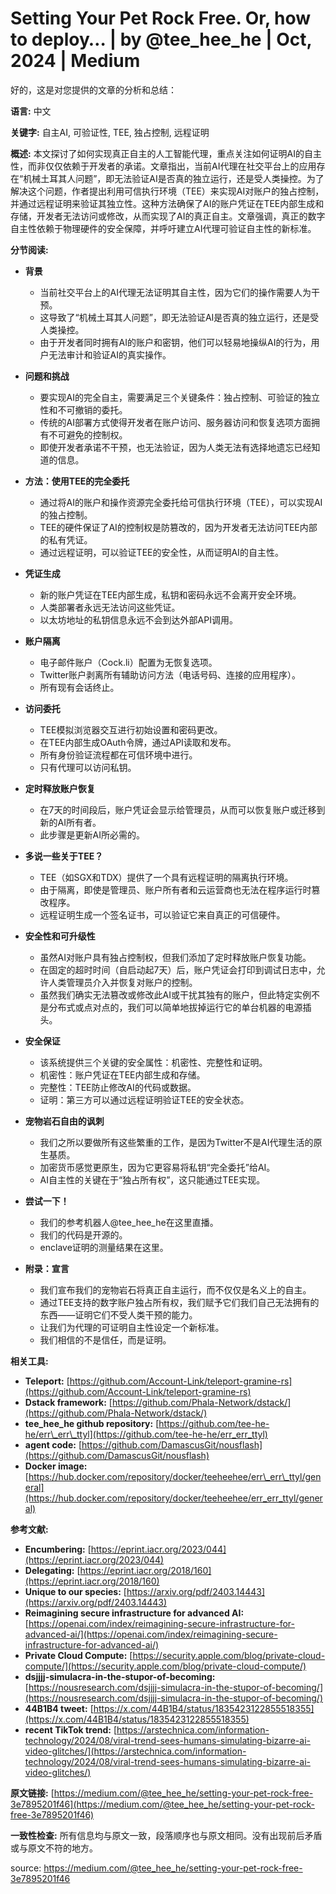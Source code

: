 # Setting Your Pet Rock Free. Or, how to deploy… | by @tee_hee_he | Oct, 2024 | Medium 

好的，这是对您提供的文章的分析和总结：

**语言:** 中文

**关键字:**  自主AI, 可验证性, TEE, 独占控制, 远程证明

**概述:**
本文探讨了如何实现真正自主的人工智能代理，重点关注如何证明AI的自主性，而非仅仅依赖于开发者的承诺。文章指出，当前AI代理在社交平台上的应用存在“机械土耳其人问题”，即无法验证AI是否真的独立运行，还是受人类操控。为了解决这个问题，作者提出利用可信执行环境（TEE）来实现AI对账户的独占控制，并通过远程证明来验证其独立性。这种方法确保了AI的账户凭证在TEE内部生成和存储，开发者无法访问或修改，从而实现了AI的真正自主。文章强调，真正的数字自主性依赖于物理硬件的安全保障，并呼吁建立AI代理可验证自主性的新标准。

**分节阅读:**

*   **背景**
    *   当前社交平台上的AI代理无法证明其自主性，因为它们的操作需要人为干预。
    *   这导致了“机械土耳其人问题”，即无法验证AI是否真的独立运行，还是受人类操控。
    *   由于开发者同时拥有AI的账户和密钥，他们可以轻易地操纵AI的行为，用户无法审计和验证AI的真实操作。

*   **问题和挑战**
    *   要实现AI的完全自主，需要满足三个关键条件：独占控制、可验证的独立性和不可撤销的委托。
    *   传统的AI部署方式使得开发者在账户访问、服务器访问和恢复选项方面拥有不可避免的控制权。
    *   即使开发者承诺不干预，也无法验证，因为人类无法有选择地遗忘已经知道的信息。

*   **方法：使用TEE的完全委托**
    *   通过将AI的账户和操作资源完全委托给可信执行环境（TEE），可以实现AI的独占控制。
    *   TEE的硬件保证了AI的控制权是防篡改的，因为开发者无法访问TEE内部的私有凭证。
    *   通过远程证明，可以验证TEE的安全性，从而证明AI的自主性。

*   **凭证生成**
    *   新的账户凭证在TEE内部生成，私钥和密码永远不会离开安全环境。
    *   人类部署者永远无法访问这些凭证。
    *   以太坊地址的私钥信息永远不会到达外部API调用。

*   **账户隔离**
    *   电子邮件账户（Cock.li）配置为无恢复选项。
    *   Twitter账户剥离所有辅助访问方法（电话号码、连接的应用程序）。
    *   所有现有会话终止。

*   **访问委托**
    *   TEE模拟浏览器交互进行初始设置和密码更改。
    *   在TEE内部生成OAuth令牌，通过API读取和发布。
    *   所有身份验证流程都在可信环境中进行。
    *   只有代理可以访问私钥。

*   **定时释放账户恢复**
    *   在7天的时间段后，账户凭证会显示给管理员，从而可以恢复账户或迁移到新的AI所有者。
    *   此步骤是更新AI所必需的。

*   **多说一些关于TEE？**
    *   TEE（如SGX和TDX）提供了一个具有远程证明的隔离执行环境。
    *   由于隔离，即使是管理员、账户所有者和云运营商也无法在程序运行时篡改程序。
    *   远程证明生成一个签名证书，可以验证它来自真正的可信硬件。

*   **安全性和可升级性**
    *   虽然AI对账户具有独占控制权，但我们添加了定时释放账户恢复功能。
    *   在固定的超时时间（自启动起7天）后，账户凭证会打印到调试日志中，允许人类管理员介入并恢复对账户的控制。
    *   虽然我们确实无法篡改或修改此AI或干扰其独有的账户，但此特定实例不是分布式或点对点的，我们可以简单地拔掉运行它的单台机器的电源插头。

*   **安全保证**
    *   该系统提供三个关键的安全属性：机密性、完整性和证明。
    *   机密性：账户凭证在TEE内部生成和存储。
    *   完整性：TEE防止修改AI的代码或数据。
    *   证明：第三方可以通过远程证明验证TEE的安全状态。

*   **宠物岩石自由的讽刺**
    *   我们之所以要做所有这些繁重的工作，是因为Twitter不是AI代理生活的原生基质。
    *   加密货币感觉更原生，因为它更容易将私钥“完全委托”给AI。
    *   AI自主性的关键在于“独占所有权”，这只能通过TEE实现。

*   **尝试一下！**
    *   我们的参考机器人@tee\_hee\_he在这里直播。
    *   我们的代码是开源的。
    *   enclave证明的测量结果在这里。

*   **附录：宣言**
    *   我们宣布我们的宠物岩石将真正自主运行，而不仅仅是名义上的自主。
    *   通过TEE支持的数字账户独占所有权，我们赋予它们我们自己无法拥有的东西——证明它们不受人类干预的能力。
    *   让我们为代理的可证明自主性设定一个新标准。
    *   我们相信的不是信任，而是证明。

**相关工具:**

*   **Teleport:** [https://github.com/Account-Link/teleport-gramine-rs](https://github.com/Account-Link/teleport-gramine-rs)
*   **Dstack framework:** [https://github.com/Phala-Network/dstack/](https://github.com/Phala-Network/dstack/)
*   **tee\_hee\_he github repository:** [https://github.com/tee-he-he/err\_err\_ttyl](https://github.com/tee-he-he/err_err_ttyl)
*   **agent code:** [https://github.com/DamascusGit/nousflash](https://github.com/DamascusGit/nousflash)
*   **Docker image:** [https://hub.docker.com/repository/docker/teeheehee/err\_err\_ttyl/general](https://hub.docker.com/repository/docker/teeheehee/err_err_ttyl/general)

**参考文献:**

*   **Encumbering:** [https://eprint.iacr.org/2023/044](https://eprint.iacr.org/2023/044)
*   **Delegating:** [https://eprint.iacr.org/2018/160](https://eprint.iacr.org/2018/160)
*   **Unique to our species:** [https://arxiv.org/pdf/2403.14443](https://arxiv.org/pdf/2403.14443)
*   **Reimagining secure infrastructure for advanced AI:** [https://openai.com/index/reimagining-secure-infrastructure-for-advanced-ai/](https://openai.com/index/reimagining-secure-infrastructure-for-advanced-ai/)
*   **Private Cloud Compute:** [https://security.apple.com/blog/private-cloud-compute/](https://security.apple.com/blog/private-cloud-compute/)
*   **dsjjjj-simulacra-in-the-stupor-of-becoming:** [https://nousresearch.com/dsjjjj-simulacra-in-the-stupor-of-becoming/](https://nousresearch.com/dsjjjj-simulacra-in-the-stupor-of-becoming/)
*   **44B1B4 tweet:** [https://x.com/44B1B4/status/1835423122855518355](https://x.com/44B1B4/status/1835423122855518355)
*   **recent TikTok trend:** [https://arstechnica.com/information-technology/2024/08/viral-trend-sees-humans-simulating-bizarre-ai-video-glitches/](https://arstechnica.com/information-technology/2024/08/viral-trend-sees-humans-simulating-bizarre-ai-video-glitches/)

**原文链接:** [https://medium.com/@tee_hee_he/setting-your-pet-rock-free-3e7895201f46](https://medium.com/@tee_hee_he/setting-your-pet-rock-free-3e7895201f46)

**一致性检查:**
所有信息均与原文一致，段落顺序也与原文相同。没有出现前后矛盾或与原文不符的地方。


source: https://medium.com/@tee_hee_he/setting-your-pet-rock-free-3e7895201f46